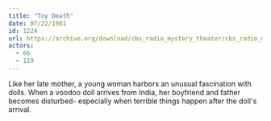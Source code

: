 ```yaml
---
title: "Toy Death"
date: 07/22/1981
id: 1224
url: https://archive.org/download/cbs_radio_mystery_theater/cbs_radio_mystery_theater-1201-1250.zip/cbs_radio_mystery_theater-1201-1250%2Fcbsrmt_1224_toy_death.mp3
actors:
  - 66
  - 119
---
```

Like her late mother, a young woman harbors an unusual fascination with dolls. When a voodoo doll arrives from India, her boyfriend and father becomes disturbed- especially when terrible things happen after the doll's arrival.